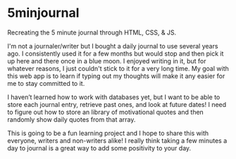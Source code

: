 # 5minjournal
Recreating the 5 minute journal through HTML, CSS, & JS.

I'm not a journaler/writer but I bought a daily journal to use several years ago. I consistently used it for a few months but would stop and then pick it up here and there once in a blue moon. I enjoyed writing in it, but for whatever reasons, I just couldn't stick to it for a very long time. My goal with this web app is to learn if typing out my thoughts will make it any easier for me to stay committed to it.

I haven’t learned how to work with databases yet, but I want to be able to store each journal entry, retrieve past ones, and look at future dates! I need to figure out how to store an library of motivational quotes and then randomly show daily quotes from that array. 

This is going to be a fun learning project and I hope to share this with everyone, writers and non-writers alike! I really think taking a few minutes a day to journal is a great way to add some positivity to your day.
